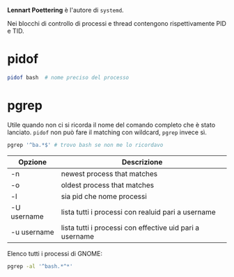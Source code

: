 **Lennart Poettering** è l'autore di `systemd`.

Nei blocchi di controllo di processi e thread contengono rispettivamente PID e TID.

# pidof
```bash
pidof bash  # nome preciso del processo
```

# pgrep
Utile quando non ci si ricorda il nome del comando completo che è stato lanciato. `pidof` non può fare il matching con wildcard, `pgrep` invece sì.

```bash
pgrep '^ba.*$' # trovo bash se non me lo ricordavo 
```

| Opzione     | Descrizione                                              |
| ----------- | -------------------------------------------------------- |
| -n          | newest process that matches                              |
| -o          | oldest process that matches                              |
| -l          | sia pid che nome processi                                |
| -U username | lista tutti i processi con realuid pari a username       |
| -u username | lista tutti i processi con effective uid pari a username |


Elenco tutti i processi di GNOME:
```bash
pgrep -al '^bash.*^*'
```
